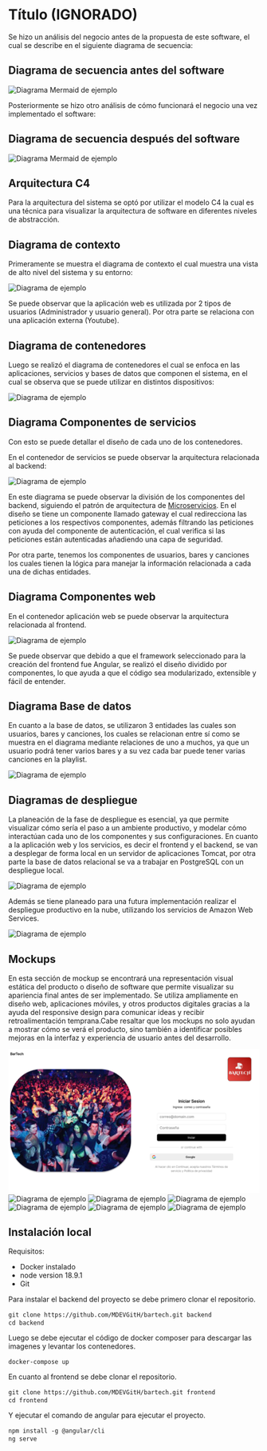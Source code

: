 # T&iacute;tulo (IGNORADO)

Se hizo un análisis del negocio antes de la propuesta de este software, el cual se describe en el siguiente diagrama de secuencia:

## Diagrama de secuencia antes del software

![Diagrama Mermaid de ejemplo](embed:Mermaid)


Posteriormente se hizo otro análisis de cómo funcionará el negocio una vez implementado el software:

## Diagrama de secuencia después del software

![Diagrama Mermaid de ejemplo](embed:Mermaid2)

## Arquitectura C4

Para la arquitectura del sistema se optó por utilizar el modelo C4 la cual es una técnica para visualizar la arquitectura de software en diferentes niveles de abstracción.

## Diagrama de contexto

Primeramente se muestra el diagrama de contexto el cual muestra una vista de alto nivel del sistema y su entorno:

![Diagrama de ejemplo](embed:Contexto)

Se puede observar que la aplicación web es utilizada por 2 tipos de usuarios (Administrador y usuario general). Por otra parte se relaciona con una aplicación externa (Youtube).

## Diagrama de contenedores

Luego se realizó el diagrama de contenedores el cual se enfoca en las aplicaciones, servicios y bases de datos que componen el sistema, en el cual se observa que se puede utilizar en distintos dispositivos:

![Diagrama de ejemplo](embed:Contenedores)

## Diagrama Componentes de servicios

Con esto se puede detallar el diseño de cada uno de los contenedores.

En el contenedor de servicios se puede observar la arquitectura relacionada al backend:

![Diagrama de ejemplo](embed:ComponentesServicios)

En este diagrama se puede observar la división de los componentes del backend, siguiendo el patrón de arquitectura de [Microservicios](https://www.atlassian.com/es/microservices/microservices-architecture). 
En el diseño se tiene un componente llamado gateway el cual redirecciona las peticiones a los respectivos componentes, además filtrando las peticiones con ayuda del componente de autenticación, el cual verifica si las peticiones están autenticadas añadiendo una capa de seguridad.

Por otra parte, tenemos los componentes de usuarios, bares y canciones los cuales tienen la lógica para manejar la información relacionada a cada una de dichas entidades.

## Diagrama Componentes web

En el contenedor aplicación web se puede observar la arquitectura relacionada al frontend.

![Diagrama de ejemplo](embed:ComponentesWeb)

Se puede observar que debido a que el framework seleccionado para la creación del frontend fue Angular, se realizó el diseño dividido por componentes, lo que ayuda a que el código sea modularizado, extensible y fácil de entender.


## Diagrama Base de datos

En cuanto a la base de datos, se utilizaron 3 entidades las cuales son usuarios, bares y canciones, los cuales se relacionan entre sí como se muestra en el diagrama mediante relaciones de uno a muchos, ya que un usuario podrá tener varios bares y a su vez cada bar puede tener varias canciones en la playlist.


![Diagrama de ejemplo](embed:ER1)

## Diagramas de despliegue


La planeación de la fase de despliegue es esencial, ya que permite visualizar cómo sería el paso a un ambiente productivo, y modelar cómo interactúan cada uno de los componentes y sus configuraciones. En cuanto a la aplicación web y los servicios, es decir el frontend y el backend, se van a desplegar de forma local en un servidor de aplicaciones Tomcat, por otra parte la base de datos relacional se va a trabajar en PostgreSQL con un despliegue local.

![Diagrama de ejemplo](embed:Monolito)


Además se tiene planeado para una futura implementación realizar el despliegue productivo en la nube, utilizando los servicios de Amazon Web Services.

![Diagrama de ejemplo](embed:Cloud)


## Mockups

En esta sección de mockup se encontrará una representación visual estática del producto o diseño de software que permite visualizar su apariencia final antes de ser implementado. Se utiliza ampliamente en diseño web, aplicaciones móviles, y otros productos digitales gracias a la ayuda del responsive design  para comunicar ideas y recibir retroalimentación temprana.Cabe resaltar que los mockups no solo ayudan a mostrar cómo se verá el producto, sino también a identificar posibles mejoras en la interfaz y experiencia de usuario antes del desarrollo.


![Imágen Interna](images/login.PNG)
![Diagrama de ejemplo](embed:Register)
![Diagrama de ejemplo](embed:Home)
![Diagrama de ejemplo](embed:Songs)
![Diagrama de ejemplo](embed:Request)
![Diagrama de ejemplo](embed:Report)
![Diagrama de ejemplo](embed:Update)


## Instalación local

Requisitos:

- Docker instalado
- node version 18.9.1
- Git

Para instalar el backend del proyecto se debe primero clonar el repositorio.

```
git clone https://github.com/MDEVGitH/bartech.git backend
cd backend
```

Luego se debe ejecutar el código de docker composer para descargar las imagenes y levantar los contenedores.

```
docker-compose up
```

En cuanto al frontend se debe clonar el repositorio.

```
git clone https://github.com/MDEVGitH/bartech.git frontend
cd frontend
```
Y ejecutar el comando de angular para ejecutar el proyecto.

```
npm install -g @angular/cli
ng serve
```